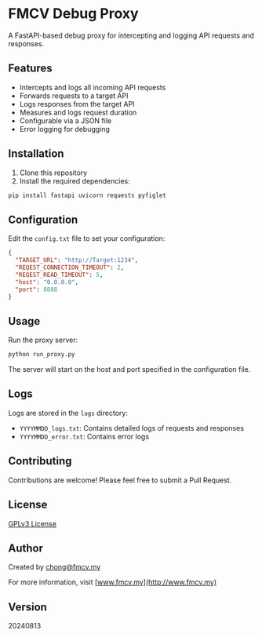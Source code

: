 # FMCV Debug Proxy

A FastAPI-based debug proxy for intercepting and logging API requests and responses.

## Features

- Intercepts and logs all incoming API requests
- Forwards requests to a target API
- Logs responses from the target API
- Measures and logs request duration
- Configurable via a JSON file
- Error logging for debugging

## Installation

1. Clone this repository
2. Install the required dependencies:

```bash
pip install fastapi uvicorn requests pyfiglet
```

## Configuration

Edit the `config.txt` file to set your configuration:

```json
{
  "TARGET_URL": "http://Target:1234",
  "REQEST_CONNECTION_TIMEOUT": 2,
  "REQEST_READ_TIMEOUT": 5,
  "host": "0.0.0.0",
  "port": 8888
}
```

## Usage

Run the proxy server:

```bash
python run_proxy.py
```

The server will start on the host and port specified in the configuration file.

## Logs

Logs are stored in the `logs` directory:

- `YYYYMMDD_logs.txt`: Contains detailed logs of requests and responses
- `YYYYMMDD_error.txt`: Contains error logs

## Contributing

Contributions are welcome! Please feel free to submit a Pull Request.

## License

[GPLv3 License](LICENSE)

## Author

Created by chong@fmcv.my

For more information, visit [www.fmcv.my](http://www.fmcv.my)

## Version

20240813
